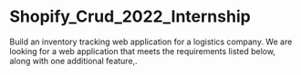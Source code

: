 # Shopify_Crud_2022_Internship
Build an inventory tracking web application for a logistics company. We are looking for a web application that meets the requirements listed below, along with one additional feature,.
